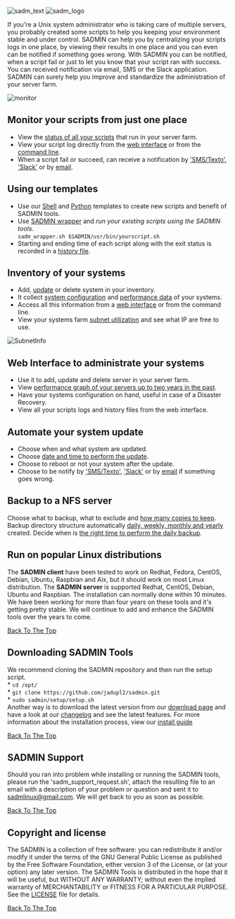 <a name="top_of_page"></a> 

![sadm_text](https://sadmin.ca/assets/img/logo/sadmin_logo_88x88.png "SADMIN Logo")
![sadm_logo](https://sadmin.ca/assets/img/logo/sadmin_text_343x93.png "SADMIN Text Logo")


If you're a Unix system administrator who is taking care of multiple servers, you probably 
created some scripts to help you keeping your environment stable and under control. SADMIN can 
help you by centralizing your scripts logs in one place, by viewing their results in one place and
you can even can be notified if something goes wrong. With SADMIN you can be notified, when a 
script fail or just to let you know that your script ran with success. You can received 
notification via email, SMS or the Slack application. 
SADMIN can surely help you improve and standardize the administration of your server farm.
 

![monitor](https://sadmin.ca/assets/img/index_monitor.png "SADMIN monitor page")

## Monitor your scripts from just one place
* View the [status of all your scripts]( https://sadmin.ca/assets/img/webui/scripts_status.png) that run in your server farm.
* View your script log directly from the [web interface]( https://sadmin.ca/assets/img/webui/view_logs.png) or from the [command line]( https://sadmin.ca/assets/img/cmdline/cat_log.png).
* When a script fail or succeed, can receive a notification by ['SMS/Texto']( https://sadmin.ca/assets/img/sms/textbelt_step10_sms_receive.png), ['Slack']( https://sadmin.ca/assets/img/slack/slack_warning.png) or by [email]( https://sadmin.ca/assets/img/mail/sysmon_mail_notification.png).



## Using our templates 
* Use our [Shell]( https://sadmin.ca/_pages/man/sadm-template-sh) and [Python](_pages/man/sadm-template-py) 
templates to create new scripts and benefit of SADMIN tools.  
* Use [SADMIN wrapper]( https://sadmin.ca/_pages/man/sadm-wrapper) and *run your existing scripts using the SADMIN tools*.  
  `sadm_wrapper.sh $SADMIN/usr/bin/yourscript.sh`  
* Starting and ending time of each script along with the exit status is recorded in a 
[history file]( https://sadmin.ca/assets/img/files/rch_file_format.png). 



## Inventory of your systems
* Add, [update]( https://sadmin.ca/assets/img/webui/server_static_info.png) or delete system in your inventory.
* It collect [system configuration]( https://sadmin.ca/assets/img/webui/server_information.png) and [performance data]( https://sadmin.ca/assets/img/perfo/rrd_update_cpu_graph.png) of your systems.
* Access all this information from a [web interface]( https://sadmin.ca/assets/img/webui/main_screen.png) or from the command line.
* View your systems farm [subnet utilization]( https://sadmin.ca/assets/img/webui/view_subnet.png) and see what IP are free to use.  

![SubnetInfo]( https://sadmin.ca/assets/img/webui/view_subnet.png "SADMIN Subnet Information")



## Web Interface to administrate your systems
* Use it to add, update and delete server in your server farm.
* View [performance graph of your servers up to two years in the past](assets/img/perfo/sadm_perf_adhoc.png).
* Have your systems configuration on hand, useful in case of a Disaster Recovery.
* View all your scripts logs and history files from the web interface.



## Automate your system update
* Choose when and what system are updated.
* Choose [date and time to perform the update]( https://sadmin.ca/assets/img/webui/osupdate_screen.png).
* Choose to reboot or not your system after the update.
* Choose to be notify by ['SMS/Texto']( https://sadmin.ca/assets/img/sms/textbelt_step10_sms_receive.png), 
['Slack']( https://sadmin.ca/assets/img/slack/slack_warning.png) or by 
[email]( https://sadmin.ca/assets/img/mail/sysmon_mail_notification.png) if something goes wrong.



## Backup to a NFS server
Choose what to backup, what to exclude and [how many copies to keep]( https://sadmin.ca/assets/img/backup/backup_options.png).
Backup directory structure automatically [daily, weekly, monthly and yearly]( https://sadmin.ca/assets/img/backup/backup_tree.png) created.
Decide when is [the right time to perform the daily backup]( https://sadmin.ca/assets/img/backup/backup_screen.png).
   


## Run on popular Linux distributions

The **SADMIN client** have been tested to work on Redhat, Fedora, CentOS, Debian, Ubuntu, Raspbian
and Aix, but it should work on most Linux distribution. The **SADMIN server**  is supported 
Redhat, CentOS, Debian, Ubuntu and Raspbian. The installation can normally done within 10 minutes.
We have been working for more than four years on these tools and it's getting pretty stable. We 
will continue to add and enhance the SADMIN tools over the years to come.  
 

[Back To The Top](#top_of_page)



## Downloading SADMIN Tools
We recommend cloning the SADMIN repository and then run the setup script.  
    * `cd /opt/`    
    * `git clone https://github.com/jadupl2/sadmin.git`    
    * `sudo sadmin/setup/setup.sh`  
Another way is to download the latest version from our [download page]( https://sadmin.ca/_pages/download) and have 
a look at our [changelog]( https://sadmin.ca/_pages/changelog) and see the latest features. For more information 
about the installation process, view our [install guide]( https://sadmin.ca/_pages/install/)
 

[Back To The Top](#top_of_page)



## SADMIN Support
Should you ran into problem while installing or running the SADMIN tools, please run the 
'sadm_support_request.sh', attach the resulting file to an email with a description of your 
problem or question and sent it to <sadmlinux@gmail.com>.
We will get back to you as soon as possible.
 

[Back To The Top](#top_of_page)



## Copyright and license
The SADMIN is a collection of free software: you can redistribute it and/or modify it under the 
terms of the GNU General Public License as published by the Free Software Foundation, either 
version 3 of the License, or (at your option) any later version. 
The SADMIN Tools is distributed in the hope that it will be useful, but WITHOUT ANY WARRANTY; 
without even the implied warranty of MERCHANTABILITY or FITNESS FOR A PARTICULAR PURPOSE.  
See the [LICENSE]( https://sadmin.ca/_pages/license) file for details.  
 

[Back To The Top](#top_of_page)


[1]: https://www.sadmin.ca/img/logo/sadmin_small_logo.png
